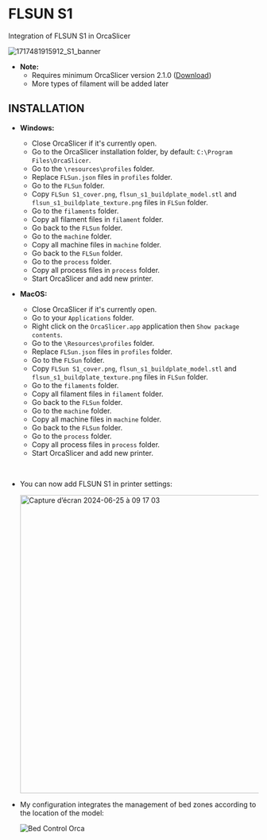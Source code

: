 # FLSUN S1
Integration of FLSUN S1 in OrcaSlicer

![1717481915912_S1_banner](https://github.com/Guilouz/Flsun-S1/assets/12702322/9e41a6b0-dbc6-4a94-a95f-e4d0dd13ed8c)

- **Note:** 
  - Requires minimum OrcaSlicer version 2.1.0 (<a href="https://github.com/SoftFever/OrcaSlicer/releases">Download</a>)
  - More types of filament will be added later
 
## INSTALLATION

- **Windows:**
  - Close OrcaSlicer if it's currently open.
  - Go to the OrcaSlicer installation folder, by default: `C:\Program Files\OrcaSlicer`.
  - Go to the `\resources\profiles` folder.
  - Replace `FLSun.json` files in `profiles` folder.
  - Go to the `FLSun` folder.
  - Copy `FLSun S1_cover.png`, `flsun_s1_buildplate_model.stl` and `flsun_s1_buildplate_texture.png` files in `FLSun` folder.
  - Go to the `filaments` folder.
  - Copy all filament files in `filament` folder.
  - Go back to the `FLSun` folder.
  - Go to the `machine` folder.
  - Copy all machine files in `machine` folder.
  - Go back to the `FLSun` folder.
  - Go to the `process` folder.
  - Copy all process files in `process` folder.
  - Start OrcaSlicer and add new printer.

- **MacOS:**
  - Close OrcaSlicer if it's currently open.
  - Go to your `Applications` folder.
  - Right click on the `OrcaSlicer.app` application then `Show package contents`.
  - Go to the `\Resources\profiles` folder.
  - Replace `FLSun.json` files in `profiles` folder.
  - Go to the `FLSun` folder.
  - Copy `FLSun S1_cover.png`, `flsun_s1_buildplate_model.stl` and `flsun_s1_buildplate_texture.png` files in `FLSun` folder.
  - Go to the `filaments` folder.
  - Copy all filament files in `filament` folder.
  - Go back to the `FLSun` folder.
  - Go to the `machine` folder.
  - Copy all machine files in `machine` folder.
  - Go back to the `FLSun` folder.
  - Go to the `process` folder.
  - Copy all process files in `process` folder.
  - Start OrcaSlicer and add new printer.

<br />

- You can now add FLSUN S1 in printer settings:

  <img width="600" alt="Capture d’écran 2024-06-25 à 09 17 03" src="https://github.com/Guilouz/Flsun-S1/assets/12702322/00d197f4-0866-4240-abbf-c340c9b9bbcd">

- My configuration integrates the management of bed zones according to the location of the model:

  ![Bed Control Orca](https://github.com/Guilouz/Flsun-S1/assets/12702322/148171fa-879f-477f-b866-27d09f2a547d)

